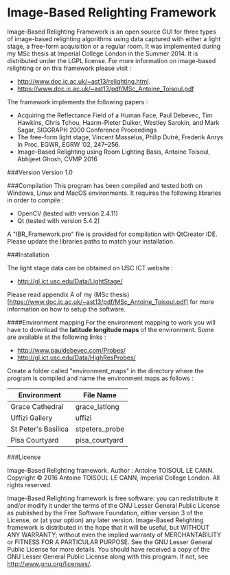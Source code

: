 # Image-Based Relighting Framework

Image-Based Relighting Framework is an open source GUI for three types of image-based relighting algorithms using data captured with either a light stage, a free-form acquisition or a regular room.
It was implemented during my MSc thesis at Imperial College London in the Summer 2014. It is distributed under the LGPL license.
For more information on image-based relighting or on this framework please visit :

* http://www.doc.ic.ac.uk/~ast13/relighting.html.
* https://www.doc.ic.ac.uk/~ast13/pdf/MSc_Antoine_Toisoul.pdf

The framework implements the following papers : 
* Acquiring the Reflectance Field of a Human Face, Paul Debevec, Tim Hawkins, Chris Tchou, Haarm-Pieter Duiker, Westley Sarokin, and Mark Sagar, SIGGRAPH 2000 Conference Proceedings
* The free-form light stage, Vincent Masselus, Philip Dutré, Frederik Anrys In Proc. EGWR, EGRW ’02, 247–256. 
* Image-Based Relighting using Room Lighting Basis, Antoine Toisoul, Abhijeet Ghosh, CVMP 2016

###Version
Version 1.0

###Compilation
This program has been compiled and tested both on Windows, Linux and MacOS environments.
It requires the following libraries in order to compile :

* OpenCV (tested with version 2.4.11)
* Qt (tested with version 5.4.2)

A "IBR_Framework.pro" file is provided for compilation with QtCreator IDE. Please update the libraries paths to match your installation.

###Installation

The light stage data can be obtained on USC ICT website :

* http://gl.ict.usc.edu/Data/LightStage/

Please read appendix A of my (MSc thesis)[https://www.doc.ic.ac.uk/~ast13/pdf/MSc_Antoine_Toisoul.pdf] for more information on how to setup the software.

####Environment mapping
For the environment mapping to work you will have to download the **latitude longitude maps** of the environment.
Some are available at the following links :

* http://www.pauldebevec.com/Probes/
* http://gl.ict.usc.edu/Data/HighResProbes/

Create a folder called "environment_maps" in the directory where the program is compiled and name the environment maps as follows : 

| Environment  | File Name |
| ------------- | ------------- |
| Grace Cathedral | grace_latlong  |
| Uffizi Gallery  | uffizi  |
| St Peter's Basilica | stpeters_probe  |
| Pisa Courtyard | pisa_courtyard  |

###License

Image-Based Relighting framework. Author :  Antoine TOISOUL LE CANN. Copyright © 2016 Antoine TOISOUL LE CANN, Imperial College London. All rights reserved.

Image-Based Relighting framework is free software: you can redistribute it and/or modify it under the terms of the GNU Lesser General Public License as published by the Free Software Foundation, either version 3 of the License, or (at your option) any later version. Image-Based Relighting framework is distributed in the hope that it will be useful, but WITHOUT ANY WARRANTY; without even the implied warranty of MERCHANTABILITY or FITNESS FOR A PARTICULAR PURPOSE. See the GNU Lesser General Public License for more details. You should have received a copy of the GNU Lesser General Public License along with this program. If not, see <http://www.gnu.org/licenses/>.
